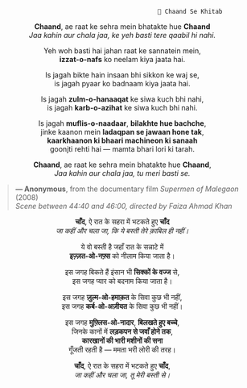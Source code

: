                                                  🌙 Chaand Se Khitab 

<div align="center">
  
 **Chaand**, ae raat ke sehra mein bhatakte hue **Chaand**  
*Jaa kahin aur chala jaa, ke yeh basti tere qaabil hi nahi.*  

Yeh woh basti hai jahan raat ke sannatein mein,  
**izzat-o-nafs** ko neelam kiya jaata hai.  

Is jagah bikte hain insaan bhi sikkon ke waj se,  
is jagah pyaar ko badnaam kiya jaata hai.  

Is jagah **zulm-o-hanaaqat** ke siwa kuch bhi nahi,  
is jagah **karb-o-azihat** ke siwa kuch bhi nahi.  

Is jagah **muflis-o-naadaar**, **bilakhte hue bachche**,  
jinke kaanon mein **ladaqpan se jawaan hone tak**,  
**kaarkhaanon ki bhaari machineon ki sanaah**  
goonjti rehti hai — mamta bhari lori ki tarah.  

**Chaand**, ae raat ke sehra mein bhatakte hue **Chaand**,  
*Jaa kahin aur chala jaa, tu meri basti se.*

</div>


> **— Anonymous**, from the documentary film *Supermen of Malegaon* (2008)  
> _Scene between 44:40 and 46:00, directed by Faiza Ahmad Khan_



<div align="center">

**चाँद**, ऐ रात के सहरा में भटकते हुए **चाँद**  
*जा कहीं और चला जा, कि ये बस्ती तेरे क़ाबिल ही नहीं।*  

ये वो बस्ती है जहाँ रात के सन्नाटे में  
**इज़्ज़त-ओ-नफ़्स** को नीलाम किया जाता है।  

इस जगह बिकते हैं इंसान भी **सिक्कों के वज्ज** से,  
इस जगह प्यार को बदनाम किया जाता है।  

इस जगह **ज़ुल्म-ओ-हमाक़त** के सिवा कुछ भी नहीं,  
इस जगह **कर्ब-ओ-अज़ीयत** के सिवा कुछ भी नहीं।  

इस जगह **मुफ़्लिस-ओ-नादार**, **बिलखते हुए बच्चे**,  
जिनके कानों में **लड़कपन से जवाँ होने तक**,  
**कारखानों की भारी मशीनों की सना**  
गूँजती रहती है — ममता भरी लोरी की तरह।  

**चाँद**, ऐ रात के सहरा में भटकते हुए **चाँद**,  
*जा कहीं और चला जा, तू मेरी बस्ती से।*

</div>
